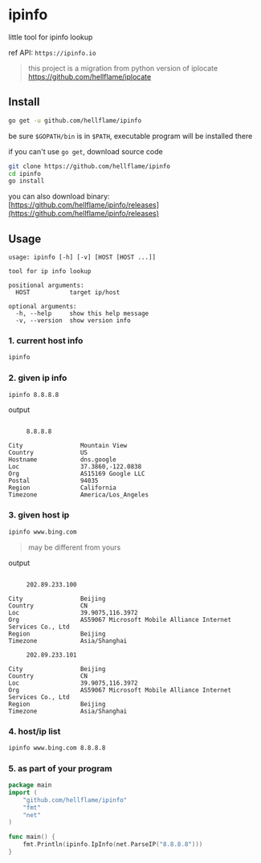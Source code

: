 # ipinfo

little tool for ipinfo lookup

ref API: `https://ipinfo.io`

> this project is a migration from python version of 
> iplocate https://github.com/hellflame/iplocate

## Install

```bash
go get -u github.com/hellflame/ipinfo
```

be sure `$GOPATH/bin` is in `$PATH`, 
executable program will be installed there

if you can't use `go get`, download source code

```bash
git clone https://github.com/hellflame/ipinfo
cd ipinfo
go install
```

you can also download binary: [https://github.com/hellflame/ipinfo/releases](https://github.com/hellflame/ipinfo/releases)

## Usage

```
usage: ipinfo [-h] [-v] [HOST [HOST ...]]

tool for ip info lookup

positional arguments:
  HOST           target ip/host

optional arguments:
  -h, --help     show this help message
  -v, --version  show version info
```

### 1. current host info

```bash
ipinfo
```

### 2. given ip info

```bash
ipinfo 8.8.8.8
```

output

```

     8.8.8.8

City                Mountain View
Country             US
Hostname            dns.google
Loc                 37.3860,-122.0838
Org                 AS15169 Google LLC
Postal              94035
Region              California
Timezone            America/Los_Angeles
```

### 3. given host ip

```bash
ipinfo www.bing.com
```

> may be different from yours

output 

```

     202.89.233.100

City                Beijing
Country             CN
Loc                 39.9075,116.3972
Org                 AS59067 Microsoft Mobile Alliance Internet Services Co., Ltd
Region              Beijing
Timezone            Asia/Shanghai

     202.89.233.101

City                Beijing
Country             CN
Loc                 39.9075,116.3972
Org                 AS59067 Microsoft Mobile Alliance Internet Services Co., Ltd
Region              Beijing
Timezone            Asia/Shanghai
```

### 4. host/ip list

```bash
ipinfo www.bing.com 8.8.8.8 
```

### 5. as part of your program

```go
package main
import (
    "github.com/hellflame/ipinfo"
    "fmt"
    "net"
)

func main() {
    fmt.Println(ipinfo.IpInfo(net.ParseIP("8.8.8.8")))
}
```
